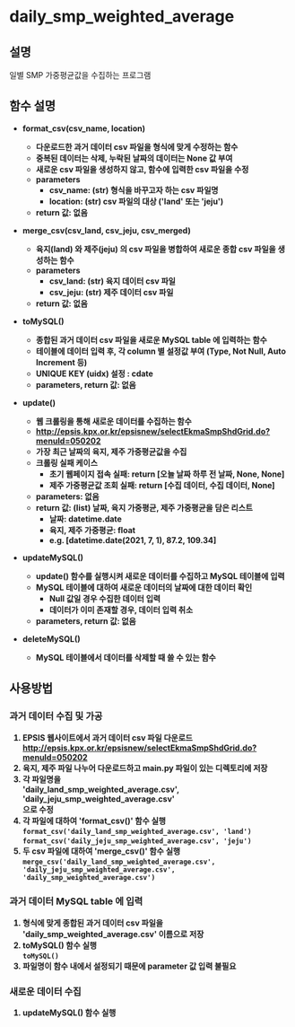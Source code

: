 # daily_smp_weighted_average
## 설명
일별 SMP 가중평균값을 수집하는 프로그램

## 함수 설명
- <b>format_csv(csv_name, location)
	- 다운로드한 과거 데이터 csv 파일을 형식에 맞게 수정하는 함수
	- 중복된 데이터는 삭제, 누락된 날짜의 데이터는 None 값 부여
	- 새로운 csv 파일을 생성하지 않고, 함수에 입력한 csv 파일을 수정
	- parameters
		- csv_name: (str) 형식을 바꾸고자 하는 csv 파일명
		- location: (str) csv 파일의 대상 ('land' 또는 'jeju')
	- return 값: 없음
	
- <b>merge_csv(csv_land, csv_jeju, csv_merged)
	- 육지(land) 와 제주(jeju) 의 csv 파일을 병합하여 새로운 종합 csv 파일을 생성하는 함수
	- parameters
		- csv_land: (str) 육지 데이터 csv 파일
 		- csv_jeju: (str) 제주 데이터 csv 파일
	- return 값: 없음
	
- <b>toMySQL()
	- 종합된 과거 데이터 csv 파일을 새로운 MySQL table 에 입력하는 함수
	- 테이블에 데이터 입력 후, 각 column 별 설정값 부여 (Type, Not Null, Auto Increment 등)
	- UNIQUE KEY (uidx) 설정 : cdate
	- parameters, return 값: 없음
	
- <b>update()
	- 웹 크롤링을 통해 새로운 데이터를 수집하는 함수
	- http://epsis.kpx.or.kr/epsisnew/selectEkmaSmpShdGrid.do?menuId=050202
	- 가장 최근 날짜의 육지, 제주 가중평균값을 수집
	- 크롤링 실패 케이스
		- 초기 웹페이지 접속 실패: return [오늘 날짜 하루 전 날짜, None, None]
		- 제주 가중평균값 조회 실패: return [수집 데이터, 수집 데이터, None]
	- parameters: 없음
	- return 값: (list) 날짜, 육지 가중평균, 제주 가중평균을 담은 리스트
		- 날짜: datetime.date
		- 육지, 제주 가중평균: float
		- e.g. [datetime.date(2021, 7, 1), 87.2, 109.34]
		
- <b>updateMySQL()
	- update() 함수를 실행시켜 새로운 데이터를 수집하고 MySQL 테이블에 입력
	- MySQL 테이블에 대하여 새로운 데이터의 날짜에 대한 데이터 확인
		- Null 값일 경우 수집한 데이터 입력
		- 데이터가 이미 존재할 경우, 데이터 입력 취소
	- parameters, return 값: 없음
	
- <b>deleteMySQL()
	- MySQL 테이블에서 데이터를 삭제할 때 쓸 수 있는 함수

## 사용방법
### 과거 데이터 수집 및 가공
1. EPSIS 웹사이트에서 과거 데이터 csv 파일 다운로드<br>http://epsis.kpx.or.kr/epsisnew/selectEkmaSmpShdGrid.do?menuId=050202
2. 육지, 제주 파일 나누어 다운로드하고 main.py 파일이 있는 디렉토리에 저장
3. 각 파일명을<br> 'daily_land_smp_weighted_average.csv', <br>'daily_jeju_smp_weighted_average.csv' <br>으로 수정
4. 각 파일에 대하여 'format_csv()' 함수 실행<br>`format_csv('daily_land_smp_weighted_average.csv', 'land')`<br>`format_csv('daily_jeju_smp_weighted_average.csv', 'jeju')`
5. 두 csv 파일에 대하여 'merge_csv()' 함수 실행<br>`merge_csv('daily_land_smp_weighted_average.csv', 'daily_jeju_smp_weighted_average.csv', 'daily_smp_weighted_average.csv')`

### 과거 데이터 MySQL table 에 입력
1. 형식에 맞게 종합된 과거 데이터 csv 파일을 'daily_smp_weighted_average.csv' 이름으로 저장
2. toMySQL() 함수 실행<br>`toMySQL()`
3. 파일명이 함수 내에서 설정되기 때문에 parameter 값 입력 불필요

### 새로운 데이터 수집
1. updateMySQL() 함수 실행